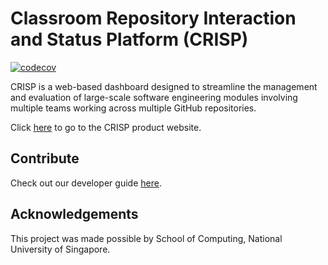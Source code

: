 # Classroom Repository Interaction and Status Platform (CRISP)

[![codecov](https://codecov.io/gh/NUS-CRISP/CRISP/graph/badge.svg?token=4CFN12JJ3Y)](https://codecov.io/gh/NUS-CRISP/CRISP)

CRISP is a web-based dashboard designed to streamline the management and evaluation of large-scale software engineering modules involving multiple teams working across multiple GitHub repositories.

Click [here](https://crisp.comp.nus.edu.sg/) to go to the CRISP product website.

## Contribute

Check out our developer guide [here](https://github.com/NUS-CRISP/CRISP/wiki).

## Acknowledgements

This project was made possible by School of Computing, National University of Singapore.
